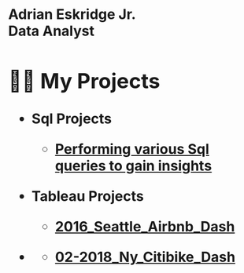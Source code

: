 <h1>Adrian Eskridge Jr. <br/><a>Data Analyst
<h2>👨‍💻 My Projects</h2>

- <b>Sql Projects</b>
  - [Performing various Sql queries to gain insights](https://github.com/acecosgrove/Sql_queries_made_from_dataset)
  
  
  
  
- <b>Tableau Projects</b>
  - [2016_Seattle_Airbnb_Dash](https://github.com/acecosgrove/2016seattle_Airbnb_Dashboard)</b></i>
- <b> </b>
  - [02-2018_Ny_Citibike_Dash](https://github.com/acecosgrove/02-2018_Ny_CitiBike_Dash)


<!--

Here are some ideas to get you started:

- 🔭 I’m currently working on ...
- 🌱 I’m currently learning ...
- 👯 I’m looking to collaborate on ...
- 🤔 I’m looking for help with ...
- 💬 Ask me about ...
- 📫 How to reach me: ...
- 😄 Pronouns: ...
- ⚡ Fun fact: ...
-->
